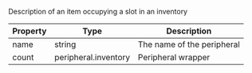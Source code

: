 Description of an item occupying a slot in an inventory


|Property|Type|Description|
|--|--|--|
| name | string | The name of the peripheral |
| count | peripheral.inventory | Peripheral wrapper |
